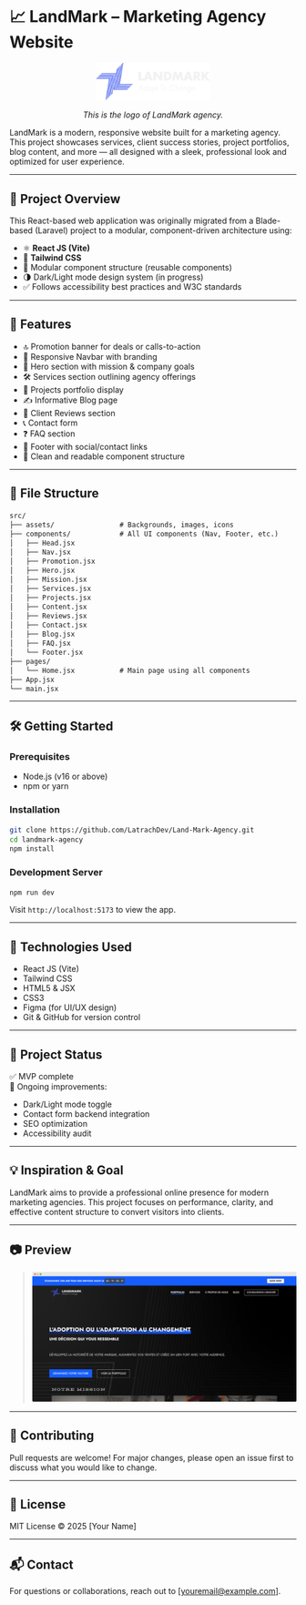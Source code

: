 # 📈 LandMark – Marketing Agency Website
<p align="center">
    <img src="./frontend/src/assets/Logotype/White.png" alt="LandMark Agency Logo" width="200"/>
</p>

<p align="center">
    <em>This is the logo of LandMark agency.</em>
</p>
LandMark is a modern, responsive website built for a marketing agency. This project showcases services, client success stories, project portfolios, blog content, and more — all designed with a sleek, professional look and optimized for user experience.

---

## 🚀 Project Overview

This React-based web application was originally migrated from a Blade-based (Laravel) project to a modular, component-driven architecture using:

- ⚛️ **React JS (Vite)**
- 🎨 **Tailwind CSS**
- 🧩 Modular component structure (reusable components)
- 🌗 Dark/Light mode design system (in progress)
- ✅ Follows accessibility best practices and W3C standards

---

## 🧱 Features

- 🔝 Promotion banner for deals or calls-to-action
- 🧭 Responsive Navbar with branding
- 🎯 Hero section with mission & company goals
- 🛠 Services section outlining agency offerings
- 📁 Projects portfolio display
- ✍️ Informative Blog page
- 👤 Client Reviews section
- 📞 Contact form
- ❓ FAQ section
- 👣 Footer with social/contact links
- 🧠 Clean and readable component structure

---

## 📁 File Structure

```
src/
├── assets/                # Backgrounds, images, icons
├── components/            # All UI components (Nav, Footer, etc.)
│   ├── Head.jsx
│   ├── Nav.jsx
│   ├── Promotion.jsx
│   ├── Hero.jsx
│   ├── Mission.jsx
│   ├── Services.jsx
│   ├── Projects.jsx
│   ├── Content.jsx
│   ├── Reviews.jsx
│   ├── Contact.jsx
│   ├── Blog.jsx
│   ├── FAQ.jsx
│   └── Footer.jsx
├── pages/
│   └── Home.jsx           # Main page using all components
├── App.jsx
└── main.jsx
```

---

## 🛠 Getting Started

### Prerequisites

- Node.js (v16 or above)
- npm or yarn

### Installation

```bash
git clone https://github.com/LatrachDev/Land-Mark-Agency.git
cd landmark-agency
npm install
```

### Development Server

```bash
npm run dev
```

Visit `http://localhost:5173` to view the app.

---

## 🧪 Technologies Used

- React JS (Vite)
- Tailwind CSS
- HTML5 & JSX
- CSS3
- Figma (for UI/UX design)
- Git & GitHub for version control

---

## 📌 Project Status

✅ MVP complete  
🔄 Ongoing improvements:  
- Dark/Light mode toggle  
- Contact form backend integration  
- SEO optimization  
- Accessibility audit

---

## 💡 Inspiration & Goal

LandMark aims to provide a professional online presence for modern marketing agencies. This project focuses on performance, clarity, and effective content structure to convert visitors into clients.

---

## 📷 Preview

> ![Homepage Screenshot](./frontend/src/assets/JPG/screenLM.png)

---

## 🤝 Contributing

Pull requests are welcome! For major changes, please open an issue first to discuss what you would like to change.

---

## 📄 License

MIT License © 2025 [Your Name]

---

## 📬 Contact

For questions or collaborations, reach out to [youremail@example.com].
